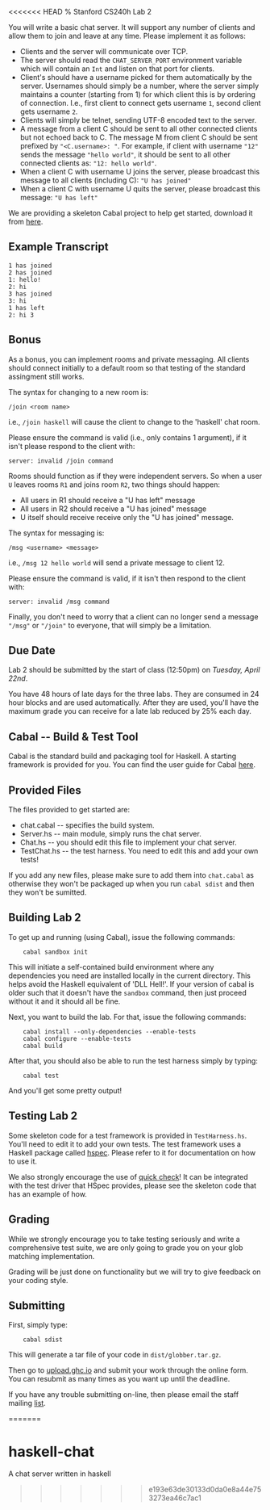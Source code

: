 <<<<<<< HEAD
% Stanford CS240h Lab 2

You will write a basic chat server. It will support any number of
clients and allow them to join and leave at any time. Please implement
it as follows:

* Clients and the server will communicate over TCP.
* The server should read the `CHAT_SERVER_PORT` environment variable
  which will contain an `Int` and listen on that port for clients.
* Client's should have a username picked for them automatically by the
  server. Usernames should simply be a number, where the server simply
  maintains a counter (starting from 1) for which client this is by
  ordering of connection. I.e., first client to connect gets username
  `1`, second client gets username `2`.
* Clients will simply be telnet, sending UTF-8 encoded text to the
  server.
* A message from a client C should be sent to all other connected
  clients but not echoed back to C. The message M from client C should
  be sent prefixed by `"<C.username>: "`. For example, if client with
  username `"12"` sends the message `"hello world"`, it should be sent
  to all other connected clients as: `"12: hello world"`.
* When a client C with username U joins the server, please broadcast
  this message to all clients (including C): `"U has joined"`
* When a client C with username U quits the server, please broadcast
  this message: `"U has left"`

We are providing a skeleton Cabal project to help get started,
download it from
[here](http://www.scs.stanford.edu/14sp-cs240h/labs/lab2.tar.gz).

## Example Transcript

```
1 has joined
2 has joined
1: hello!
2: hi
3 has joined
3: hi
1 has left
2: hi 3
```

## Bonus

As a bonus, you can implement rooms and private messaging. All clients
should connect initially to a default room so that testing of the
standard assingment still works.

The syntax for changing to a new room is:

```
/join <room name>
```

i.e., `/join haskell` will cause the client to change to the 'haskell'
chat room.

Please ensure the command is valid (i.e., only contains 1 argument),
if it isn't please respond to the client with:

```
server: invalid /join command
```

Rooms should function as if they were independent servers. So when a
user `U` leaves rooms `R1` and joins room `R2`, two things should
happen:

* All users in R1 should receive a "U has left" message
* All users in R2 should receive a "U has joined" message
* U itself should receive receive only the "U has joined" message.

The syntax for messaging is:

```
/msg <username> <message>
```

i.e., `/msg 12 hello world` will send a private message to client 12.

Please ensure the command is valid, if it isn't then respond to the
client with:

```
server: invalid /msg command
```

Finally, you don't need to worry that a client can no longer send a
message `"/msg"` or `"/join"` to everyone, that will simply be a
limitation.

## Due Date

Lab 2 should be submitted by the start of class (12:50pm) on *Tuesday,
April 22nd*.

You have 48 hours of late days for the three labs. They are consumed
in 24 hour blocks and are used automatically. After they are used,
you'll have the maximum grade you can receive for a late lab reduced
by 25% each day.

## Cabal -- Build & Test Tool

Cabal is the standard build and packaging tool for Haskell. A starting
framework is provided for you. You can find the user guide for Cabal
[here](http://www.haskell.org/cabal/users-guide/developing-packages.html#test-suites).

## Provided Files

The files provided to get started are:

* chat.cabal -- specifies the build system.
* Server.hs -- main module, simply runs the chat server.
* Chat.hs -- you should edit this file to implement your chat server.
* TestChat.hs -- the test harness. You need to edit this and add your
  own tests!

If you add any new files, please make sure to add them into
`chat.cabal` as otherwise they won't be packaged up when you run
`cabal sdist` and then they won't be sumitted.

## Building Lab 2

To get up and running (using Cabal), issue the following commands:

        cabal sandbox init

This will initiate a self-contained build environment where any
dependencies you need are installed locally in the current directory.
This helps avoid the Haskell equivalent of 'DLL Hell!'. If your
version of cabal is older such that it doesn't have the `sandbox`
command, then just proceed without it and it should all be fine.

Next, you want to build the lab. For that, issue the following
commands:

        cabal install --only-dependencies --enable-tests
        cabal configure --enable-tests
        cabal build

After that, you should also be able to run the test harness simply by
typing:

        cabal test

And you'll get some pretty output!

## Testing Lab 2

Some skeleton code for a test framework is provided in
`TestHarness.hs`. You'll need to edit it to add your own tests. The
test framework uses a Haskell package called
[hspec](http://hspec.github.io/). Please refer to it for documentation
on how to use it.

We also strongly encourage the use of [quick
check](http://hackage.haskell.org/package/QuickCheck)! It can be
integrated with the test driver that HSpec provides, please see the
skeleton code that has an example of how.

## Grading

While we strongly encourage you to take testing seriously and write a
comprehensive test suite, we are only going to grade you on your glob
matching implementation.

Grading will be just done on functionality but we will try to give
feedback on your coding style.

## Submitting

First, simply type:

        cabal sdist

This will generate a tar file of your code in `dist/globber.tar.gz`.

Then go to [upload.ghc.io](http://upload.ghc.io/) and submit your work
through the online form. You can resubmit as many times as you want up
until the deadline.

If you have any trouble submitting on-line, then please email the
staff mailing [list](mailto:cs240h-staff@scs.stanford.edu).

=======
# haskell-chat
A chat server written in haskell
>>>>>>> e193e63de30133d0da0e8a44e753273ea46c7ac1
